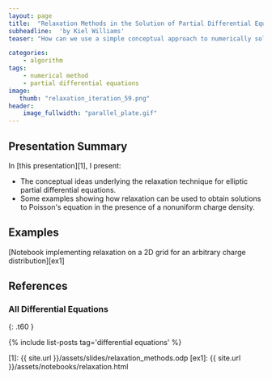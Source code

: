 ```yaml
---
layout: page
title:  "Relaxation Methods in the Solution of Partial Differential Equations"
subheadline:  'by Kiel Williams'
teaser: "How can we use a simple conceptual approach to numerically solve a nontrivial PDE?"

categories:
    - algorithm
tags:
    - numerical method
    - partial differential equations
image:
   thumb: "relaxation_iteration_59.png"
header:
    image_fullwidth: "parallel_plate.gif"
---
```

<!-- Page Content Starts Here -->

## Presentation Summary
In [this presentation][1], I present:

  * The conceptual ideas underlying the relaxation technique for elliptic partial differential equations.
  * Some examples showing how relaxation can be used to obtain solutions to Poisson's equation in the presence of a nonuniform charge density.

## Examples

[Notebook implementing relaxation on a 2D grid for an arbitrary charge distribution][ex1]

## References

### All Differential Equations
{: .t60 }

{% include list-posts tag='differential equations' %}

[1]: {{ site.url }}/assets/slides/relaxation_methods.odp
[ex1]: {{ site.url }}/assets/notebooks/relaxation.html
